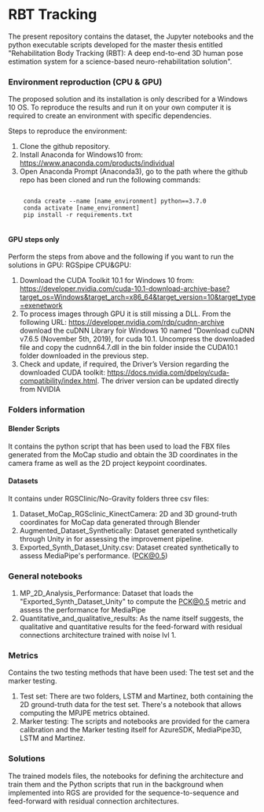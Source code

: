 # RBT Tracking

The present repository contains the dataset, the Jupyter notebooks and the python executable scripts developed for the master thesis entitled "Rehabilitation Body Tracking (RBT): A deep end-to-end 3D human pose estimation system for a science-based neuro-rehabilitation solution". 



### Environment reproduction (CPU & GPU)
The proposed solution and its installation is only described for a Windows 10 OS. 
To reproduce the results and run it on your own computer it is required to create an environment with specific dependencies. 

Steps to reproduce the environment: 

1. Clone the github repository. 
2. Install Anaconda for Windows10 from: https://www.anaconda.com/products/individual
3. Open Anaconda Prompt (Anaconda3), go to the path where the github repo has been cloned and run the following commands:
    <pre><code>
    conda create --name [name_environment] python==3.7.0
    conda activate [name_environment]
    pip install -r requirements.txt
    </code></pre>
    

#### GPU steps only
Perform the steps from above and the following if you want to run the solutions in GPU: 
RGSpipe CPU&GPU:

1. Download the CUDA Toolkit 10.1 for Windows 10 from: https://developer.nvidia.com/cuda-10.1-download-archive-base?target_os=Windows&target_arch=x86_64&target_version=10&target_type=exenetwork
2. To process images through GPU it is still missing a DLL. From the following URL: https://developer.nvidia.com/rdp/cudnn-archive download the cuDNN Library foir Windows 10 named “Download cuDNN v7.6.5 (November 5th, 2019), for cuda 10.1. Uncompress the downloaded file and copy the cudnn64.7.dll in the bin folder inside the CUDA10.1 folder downloaded in the previous step.
3. Check and update, if required, the Driver’s Version regarding the downloaded CUDA toolkit: https://docs.nvidia.com/dpeloy/cuda-compatibility/index.html. The driver version can be updated directly from NVIDIA 


### Folders information 

#### Blender Scripts
It contains the python script that has been used to load the FBX files generated from the MoCap studio and obtain the 3D coordinates in the camera frame as well as the 2D project keypoint coordinates. 

#### Datasets

It contains under RGSClinic/No-Gravity folders three csv files: 
1. Dataset_MoCap_RGSclinic_KinectCamera: 2D and 3D ground-truth coordinates for MoCap data generated through Blender
2. Augmented_Dataset_Synthetically: Dataset generated synthetically through Unity in for assessing the improvement pipeline.
3. Exported_Synth_Dataset_Unity.csv: Dataset created synthetically to assess MediaPipe's performance. (PCK@0.5)
 

### General notebooks
1. MP_2D_Analysis_Performance: Dataset that loads the "Exported_Synth_Dataset_Unity" to compute the PCK@0.5 metric and assess the performance for MediaPipe
2. Quantitative_and_qualitative_results: As the name itself suggests, the qualitative and quantitative results for the feed-forward with residual connections architecture trained with noise lvl 1. 

### Metrics
Contains the two testing methods that have been used: The test set and the marker testing. 

1. Test set: There are two folders, LSTM and Martinez, both containing the 2D ground-truth data for the test set. There's a notebook that allows computing the MPJPE metrics obtained. 
2. Marker testing: The scripts and notebooks are provided for the camera calibration and the Marker testing itself for AzureSDK, MediaPipe3D, LSTM and Martinez. 

### Solutions
The trained models files, the notebooks for defining the architecture and train them and the Python scripts that run in the background when implemented into RGS are provided for the sequence-to-sequence and feed-forward with residual connection architectures. 







